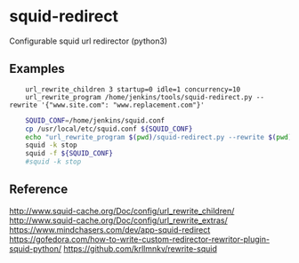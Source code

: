 squid-redirect
==============

Configurable squid url redirector (python3)


Examples
--------

```
    url_rewrite_children 3 startup=0 idle=1 concurrency=10
    url_rewrite_program /home/jenkins/tools/squid-redirect.py --rewrite '{"www.site.com": "www.replacement.com"}'
```

```bash
    SQUID_CONF=/home/jenkins/squid.conf
    cp /usr/local/etc/squid.conf ${SQUID_CONF}
    echo "url_rewrite_program $(pwd)/squid-redirect.py --rewrite $(pwd)/myrules.json" >> ${SQUID_CONF}
    squid -k stop
    squid -f ${SQUID_CONF}
    #squid -k stop
```

Reference
---------

http://www.squid-cache.org/Doc/config/url_rewrite_children/
http://www.squid-cache.org/Doc/config/url_rewrite_extras/
https://www.mindchasers.com/dev/app-squid-redirect
https://gofedora.com/how-to-write-custom-redirector-rewritor-plugin-squid-python/
https://github.com/krllmnkv/rewrite-squid
